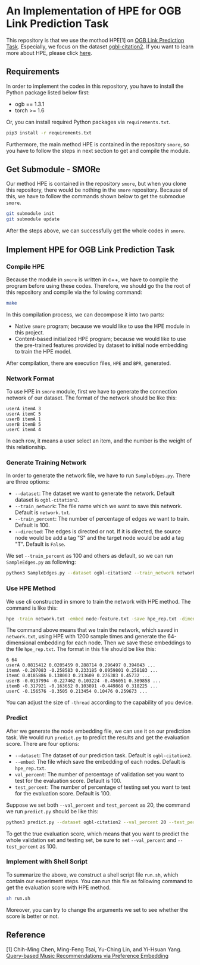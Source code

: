 # An Implementation of HPE for OGB Link Prediction Task
This repository is that we use the mothod HPE[1] on [OGB Link Prediction Task](https://ogb.stanford.edu/docs/leader_linkprop/). Especially, we focus on the dataset [ogbl-citation2](https://ogb.stanford.edu/docs/linkprop/#ogbl-citation2). If you want to learn more about HPE, please click [here](https://github.com/cnclabs/smore).


## Requirements

In order to implement the codes in this repository, you have to install the Python package listed below first:

- ogb == 1.3.1
- torch >= 1.6

Or, you can install required Python packages via `requirements.txt`.

```bash
pip3 install -r requirements.txt
```

Furthermore, the main method HPE is contained in the repository `smore`, so you have to follow the steps in next section to get and compile the module.


## Get Submodule - SMORe

Our method HPE is contained in the repository `smore`, but when you clone this repository, there would be nothing in the `smore` repository. Because of this, we have to follow the commands shown below to get the submodue `smore`.

```bash
git submodule init
git submodule update
```

After the steps above, we can successfully get the whole codes in `smore`.


## Implement HPE for OGB Link Prediction Task

### Compile HPE
Because the module in `smore` is written in c++, we have to compile the program before using these codes. Therefore, we should go the the root of this repository and compile via the following command:

```bash
make
```

In this compilation process, we can decompose it into two parts:

- Native `smore` program; because we would like to use the HPE module in this project.
- Content-based initialized HPE program; because we would like to use the pre-trained features provided by dataset to initial node embedding to train the HPE model.

After compilation, there are execution files, `HPE` and `BPR`, generated.

### Network Format
To use HPE in `smore` module, first we have to generate the connection network of our dataset. The format of the network should be like this:

```
userA itemA 3
userA itemC 5
userB itemA 1
userB itemB 5
userC itemA 4
```

In each row, it means a user select an item, and the number is the weight of this relationship.

### Generate Training Network
In order to generate the network file, we have to run `SampleEdges.py`. There are three options:

- `--dataset`: The dataset we want to generate the network. Default dataset is `ogbl-citation2`.
- `--train_network`: The file name which we want to save this network. Default is `network.txt`.
- `--train_percent`: The number of percentage of edges we want to train. Default is 100.
- `--directed`: The edges is directed or not. If it is directed, the source node would be add a tag "S" and the target node would be add a tag "T". Default is `False`.

We set `--train_percent` as 100 and others as default, so we can run `SampleEdges.py` as following:

```bash
python3 SampleEdges.py --dataset ogbl-citation2 --train_network network.txt --train_percent 100
```

### Use HPE Method
We use cli constructed in smore to train the network with HPE method. The command is like this:

```bash
hpe -train network.txt -embed node-feature.txt -save hpe_rep.txt -dimensions 64 -undirected 0 -sample_times 1200 -walk_steps 5 -threads 8
```

The command above means that we train the network, which saved in `network.txt`, using HPE with 1200 sample times  and generate the 64-dimensional embedding for each node. Then we save these embeddings to the file `hpe_rep.txt`. The format in this file should be like this:

```
6 64
userA 0.0815412 0.0205459 0.288714 0.296497 0.394043 ...
itemA -0.207083 -0.258583 0.233185 0.0959801 0.258183 ...
itemC 0.0185886 0.138003 0.213609 0.276383 0.45732 ...
userB -0.0137994 -0.227462 0.103224 -0.456051 0.389858 ...
itemB -0.317921 -0.163652 0.103891 -0.449869 0.318225 ...
userC -0.156576 -0.3505 0.213454 0.10476 0.259673 ...
```

You can adjust the size of `-thread` according to the capability of you device.

### Predict
After we generate the node embedding file, we can use it on our prediction task. We would run `predict.py` to predict the results and get the evaluation score. There are four options:

- `--dataset`: The dataset of our prediction task. Default is `ogbl-citation2`.
- `--embed`: The file which save the embedding of each nodes. Default is `hpe_rep.txt`.
- `val_percent`: The number of percentage of validation set you want to test for the evaluation score. Default is 100.
- `test_percent`: The number of percentage of testing set you want to test for the evaluation score. Default is 100.

Suppose we set both `--val_percent` and `test_percent` as 20, the command we run `predict.py` should be like this:

```bash
python3 predict.py --dataset ogbl-citation2 --val_percent 20 --test_percent 20 --embed hpe_rep.txt
```

To get the true evaluation score, which means that you want to predict the whole validation set and testing set, be sure to set `--val_percent` and `--test_percent` as 100.

### Implement with Shell Script
To summarize the above, we construct a shell script file `run.sh`, which contain our experiment steps. You can run this file as following command to get the evaluation score with HPE method.

```bash
sh run.sh
```

Moreover, you can try to change the arguments we set to see whether the score is better or not.


## Reference
[1] Chih-Ming Chen, Ming-Feng Tsai, Yu-Ching Lin, and Yi-Hsuan Yang. [Query-based Music Recommendations via Preference Embedding](https://dl.acm.org/doi/10.1145/2959100.2959169)
